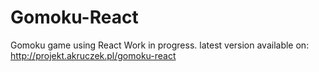 # Gomoku-React
Gomoku game using React
Work in progress.
latest version available on: http://projekt.akruczek.pl/gomoku-react
